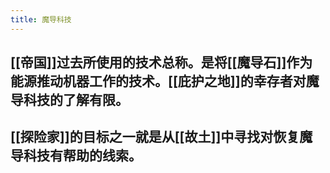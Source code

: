 ```yaml
---
title: 魔导科技
---
```


## [[帝国]]过去所使用的技术总称。是将[[魔导石]]作为能源推动机器工作的技术。[[庇护之地]]的幸存者对魔导科技的了解有限。
## [[探险家]]的目标之一就是从[[故土]]中寻找对恢复魔导科技有帮助的线索。
